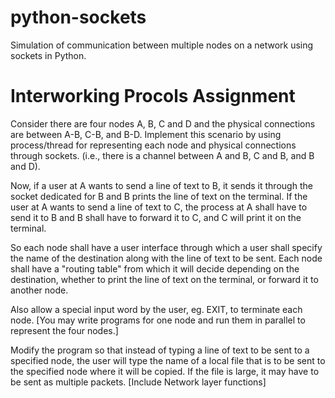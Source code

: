 # python-sockets
Simulation of communication between multiple nodes on a network using sockets in Python.

# Interworking Procols Assignment

Consider there are four nodes A, B, C and D and the physical connections are between A-B, C-B, and B-D. Implement this scenario by using process/thread for representing each node and physical connections through sockets. (i.e., there is a channel between A and B, C and B, and B and D).

Now, if a user at A wants to send a line of text to B, it sends it through the socket dedicated for B and B prints the line of text on the terminal. If the user at A wants to send a line of text to C, the process at A shall have to send it to B and B shall have to forward it to C, and C will print it on the terminal.

So each node shall have a user interface through which a user shall specify the name of the destination along with the line of text to be sent. Each node shall have a "routing table" from which it will decide depending on the destination, whether to print the line of text on the terminal, or forward it to another node.

Also allow a special input word by the user, eg. EXIT, to terminate each node. [You may write programs for one node and run them in parallel to represent the four nodes.]

Modify the program so that instead of typing a line of text to be sent to a specified node, the user will type the name of a local file that is to be sent to the specified node where it will be copied. If the file is large, it may have to be sent as multiple packets. [Include Network layer functions]
